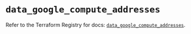 # `data_google_compute_addresses`

Refer to the Terraform Registry for docs: [`data_google_compute_addresses`](https://registry.terraform.io/providers/hashicorp/google/6.31.0/docs/data-sources/compute_addresses).
